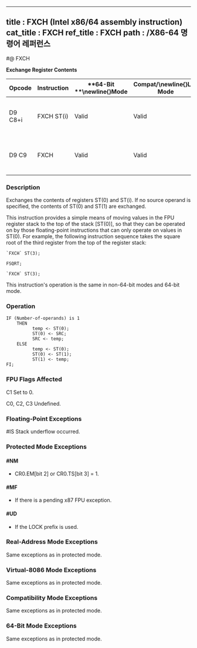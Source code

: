 ----------------------------
title : FXCH (Intel x86/64 assembly instruction)
cat_title : FXCH
ref_title : FXCH
path : /X86-64 명령어 레퍼런스
----------------------------
#@ FXCH

**Exchange Register Contents**

|**Opcode**|**Instruction**|**64-Bit **\newline{}**Mode**|**Compat/**\newline{}**Leg Mode**|**Description**|
|----------|---------------|-----------------------------|---------------------------------|---------------|
|D9 C8+i|FXCH ST(i)|Valid|Valid|Exchange the contents of ST(0) and ST(i).|
|D9 C9|FXCH|Valid|Valid|Exchange the contents of ST(0) and ST(1).|
### Description


Exchanges the contents of registers ST(0) and ST(i). If no source operand is specified, the contents of ST(0) and ST(1) are exchanged.

This instruction provides a simple means of moving values in the FPU register stack to the top of the stack [ST(0)], so that they can be operated on by those floating-point instructions that can only operate on values in ST(0). For example, the following instruction sequence takes the square root of the third register from the top of the register stack:

    `FXCH` ST(3);

    FSQRT;

    `FXCH` ST(3);

This instruction's operation is the same in non-64-bit modes and 64-bit mode.


### Operation

```info-verb
IF (Number-of-operands) is 1
    THEN
          temp <- ST(0);
          ST(0) <- SRC;
          SRC <- temp;
    ELSE
          temp <- ST(0);
          ST(0) <- ST(1);
          ST(1) <- temp;
FI;
```
### FPU Flags Affected


C1 Set to 0.

C0, C2, C3  Undefined.

### Floating-Point Exceptions


#IS Stack underflow occurred.


### Protected Mode Exceptions

#### #NM
* CR0.EM[bit 2] or CR0.TS[bit 3] = 1.

#### #MF
* If there is a pending x87 FPU exception.

#### #UD
* If the LOCK prefix is used.

### Real-Address Mode Exceptions



Same exceptions as in protected mode.


### Virtual-8086 Mode Exceptions



Same exceptions as in protected mode.


### Compatibility Mode Exceptions



Same exceptions as in protected mode.


### 64-Bit Mode Exceptions



Same exceptions as in protected mode.


